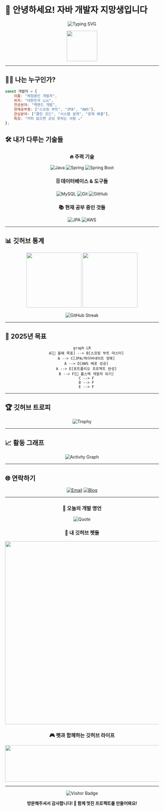 # 🚀 안녕하세요! 자바 개발자 지망생입니다

<div align="center">
  
  ![Typing SVG](https://readme-typing-svg.herokuapp.com?font=Fira+Code&pause=1000&color=36BCF7&center=true&vCenter=true&width=435&lines=자바+%26+스프링+개발자+지망생+🌱;백엔드+개발에+푹+빠진+사람;매일+새로운+것을+배우는+중!)
  
  <img src="https://media.giphy.com/media/M9gbBd9nbDrOTu1Mqx/giphy.gif" width="100"/>
  
</div>

---

## 👨‍💻 나는 누구인가?

```javascript
const 개발자 = {
    이름: "체험중인 개발자",
    위치: "대한민국 🇰🇷",
    전공분야: "백엔드 개발",
    현재공부중: ["스프링 부트", "JPA", "AWS"],
    관심분야: ["클린 코드", "시스템 설계", "문제 해결"],
    특징: "커피 없으면 코딩 못하는 사람 ☕️"
};
```

## 🛠️ 내가 다루는 기술들

<div align="center">

### 🔥 주력 기술
![Java](https://img.shields.io/badge/Java-ED8B00?style=for-the-badge&logo=openjdk&logoColor=white)
![Spring](https://img.shields.io/badge/Spring-6DB33F?style=for-the-badge&logo=spring&logoColor=white)
![Spring Boot](https://img.shields.io/badge/Spring%20Boot-6DB33F?style=for-the-badge&logo=springboot&logoColor=white)

### 🗄️ 데이터베이스 & 도구들
![MySQL](https://img.shields.io/badge/MySQL-005C84?style=for-the-badge&logo=mysql&logoColor=white)
![Git](https://img.shields.io/badge/Git-F05032?style=for-the-badge&logo=git&logoColor=white)
![GitHub](https://img.shields.io/badge/GitHub-100000?style=for-the-badge&logo=github&logoColor=white)

### 📚 현재 공부 중인 것들
![JPA](https://img.shields.io/badge/JPA-59666C?style=for-the-badge&logo=hibernate&logoColor=white)
![AWS](https://img.shields.io/badge/AWS-FF9900?style=for-the-badge&logo=amazonaws&logoColor=white)

</div>

---

## 📊 깃허브 통계

<div align="center">
  
  <img height="180em" src="https://github-readme-stats.vercel.app/api?username=Che0807&show_icons=true&theme=radical&include_all_commits=true&count_private=true&hide_border=true"/>
  <img height="180em" src="https://github-readme-stats.vercel.app/api/top-langs/?username=Che0807&layout=compact&theme=radical&hide_border=true&langs_count=8"/>
  
</div>

<div align="center">
  
  ![GitHub Streak](https://github-readme-streak-stats.herokuapp.com/?user=Che0807&theme=radical&hide_border=true)
  
</div>

---

## 🎯 2025년 목표

<div align="center">

```mermaid
graph LR
    A[🎯 올해 목표] --> B[스프링 부트 마스터]
    A --> C[JPA/하이버네이트 정복]
    A --> D[AWS 배포 성공]
    A --> E[포트폴리오 프로젝트 완성]
    B --> F[🚀 풀스택 개발자 되기]
    C --> F
    D --> F
    E --> F
```

</div>

---

## 🏆 깃허브 트로피

<div align="center">
  
  ![Trophy](https://github-profile-trophy.vercel.app/?username=Che0807&theme=radical&no-frame=true&no-bg=false&margin-w=4)
  
</div>

---

## 📈 활동 그래프

<div align="center">
  
  ![Activity Graph](https://github-readme-activity-graph.vercel.app/graph?username=Che0807&theme=react-dark&hide_border=true)
  
</div>

---

## 🌐 연락하기

<div align="center">
  
  [![Email](https://img.shields.io/badge/이메일-D14836?style=for-the-badge&logo=gmail&logoColor=white)](mailto:elpin0428@naver.com)
  [![Blog](https://img.shields.io/badge/블로그-FF5722?style=for-the-badge&logo=blogger&logoColor=white)](https://che01.tistory.com/)
  
</div>

---

<div align="center">
  
  ### 💭 오늘의 개발 명언
  ![Quote](https://quotes-github-readme.vercel.app/api?type=horizontal&theme=radical)
  
  ### 🐾 내 깃허브 펫들
  <a href="https://github.com/devxb/gitanimals">
    <img src="https://render.gitanimals.org/farms/Che0807" width="600"/>
  </a>
  
  ### 🎮 펫과 함께하는 깃허브 라이프
  <a href="https://github.com/devxb/gitanimals">
    <img src="https://render.gitanimals.org/lines/Che0807?pet-id=1" width="1000" height="120"/>
  </a>
  
</div>

---

<div align="center">
  
  ![Visitor Badge](https://visitor-badge.laobi.icu/badge?page_id=Che0807.Che0807)
  
  **방문해주셔서 감사합니다! 🚀 함께 멋진 프로젝트를 만들어봐요!**
  
</div>

